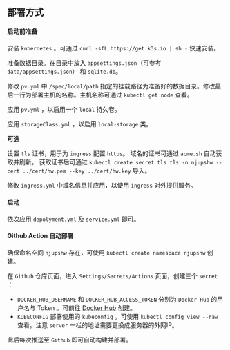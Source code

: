 ## 部署方式

#### 启动前准备

安装 `kubernetes` 。可通过 `curl -sfL https://get.k3s.io | sh -` 快速安装。

准备数据目录。在目录中放入 `appsettings.json`（可参考 `data/appsettings.json`） 和 `sqlite.db`。

修改 `pv.yml` 中 `/spec/local/path` 指定的挂载路径为准备好的数据目录。修改最后一行为部署主机的名称。主机名称可通过 `kubectl get node` 查看。

应用 `pv.yml` ，以启用一个 `local` 持久卷。

应用 `storageClass.yml` ，以启用 `local-storage` 类。

**可选**

设置 `tls` 证书，用于为 `ingress` 配置 `https`。
域名的证书可通过 `acme.sh` 自动获取并刷新。
获取证书后可通过 `kubectl create secret tls tls -n njupshw --cert ../cert/hw.pem --key ../cert/hw.key` 导入。

修改 `ingress.yml` 中域名信息并应用，以使用 `ingress` 对外提供服务。

#### 启动

依次应用 `depolyment.yml` 及 `service.yml` 即可。

#### Github Action 自动部署

确保命名空间 `njupshw` 存在，可使用 `kubectl create namespace njupshw` 创建。

在 `Github` 仓库页面，进入 `Settings/Secrets/Actions` 页面，创建三个 `secret` ：

* `DOCKER_HUB_USERNAME` 和 `DOCKER_HUB_ACCESS_TOKEN` 分别为 `Docker Hub` 的用户名与 Token 。可前往 [Docker Hub](https://hub.docker.com/settings/security?generateToken=true) 创建。
* `KUBECONFIG` 部署使用的 `kubeconfig` 。可使用 `kubectl config view --raw` 查看。注意 `server` 一栏的地址需要更换成服务器的外网IP。

此后每次推送至 `Github` 即可自动构建并部署。

